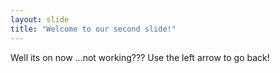 ```yaml
---
layout: slide
title: "Welcome to our second slide!"
---
```

Well its on now ...not working???
Use the left arrow to go back!
